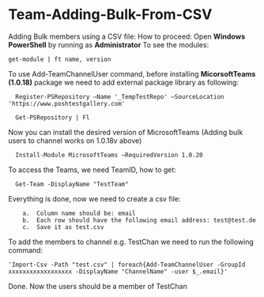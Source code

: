 # Team-Adding-Bulk-From-CSV

Adding Bulk members using a CSV file:
How to proceed:
    Open **Windows PowerShell** by running as **Administrator** 
    To see the modules: 
   
    get-module | ft name, version 
   
   To use Add-TeamChannelUser command, before installing **MicorsoftTeams (1.0.18)** package we need to add external package library as following:
    
      Register-PSRepository –Name '_TempTestRepo' –SourceLocation 'https://www.poshtestgallery.com'
      
      Get-PSRepository | Fl
Now you can install the desired version of MicrosoftTeams  (Adding bulk users to channel works on 1.0.18v above)
      
      Install-Module MicrosoftTeams –RequiredVersion 1.0.20
To access the Teams, we need TeamID, how to get:
      
      Get-Team -DisplayName "TestTeam"
Everything is done, now we need to create a csv file:
        
        a.	Column name should be: email
        b.	Each row should have the following email address: test@test.de
        c.	Save it as test.csv
To add the members to channel e.g. TestChan we need to run the following command:

    'Import-Csv -Path "test.csv" | foreach{Add-TeamChannelUser -GroupId xxxxxxxxxxxxxxxxxx -DisplayName "ChannelName" -user $_.email}'

Done. Now the users should be a member of TestChan
